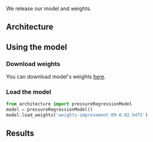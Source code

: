 We release our model and weights. 

## Architecture

## Using the model

### Download weights
You can download model's weights [here](https://mega.nz/#!j7BRGJaI!vCLq9VBSR-Gyj_c7On5KCaMTe7AkwlfZx3DBG9EMl6M).

### Load the model

```python
from architecture import pressureRegressionModel
model = pressureRegressionModel()
model.load_weights('weights-improvement-09-8.02.hdf5')
```

## Results
